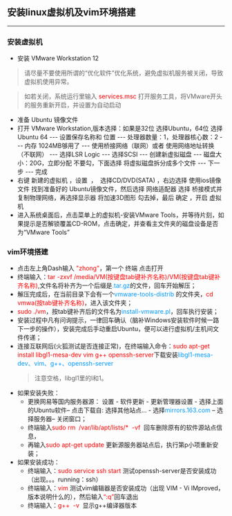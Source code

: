 ## 安装linux虚拟机及vim环境搭建
---
### 安装虚拟机
* 安装 VMware Workstation 12
> 请尽量不要使用所谓的“优化软件”优化系统，避免虚拟机服务被关闭，导致虚拟机使用异常。

> 如若关闭，系统运行里输入 <font color=red>services.msc</font> 打开服务工具，将VMware开头的服务重新开启，并设置为自动启动
* 准备 Ubuntu 镜像文件
* 打开 VMware Workstation,版本选择：如果是32位 选择Ubuntu，64位 选择 Ubuntu 64 --- 设置保存名称和 位置 --- 处理器数量：1，处理器核心数：2 --- 内存 1024MB够用了 --- 使用桥接网络（联网）或者 使用网络地址转换（不联网） --- 选择LSR Logic --- 选择SCSI --- 创建新虚拟磁盘 --- 磁盘大小：20G，立即分配 不要勾，下面选择 将虚拟磁盘拆分成多个文件 --- 下一步 --- 完成
* 右键 新建的虚拟机 ，设置  ，  选择CD/DVD(SATA) ，右边选择 使用ios镜像文件 找到准备好的 Ubuntu镜像文件，然后选择 网络适配器 选择 桥接模式并复制物理网络，再选择显示器 将加速3D图形 勾去掉，最后 确定 ，开启 虚拟机
* 进入系统桌面后，点击菜单上的虚拟机-安装VMware Tools，并等待片刻，如果提示是否解锁覆盖CD-ROM，点击确定，并查看主文件夹的磁盘设备是否为“VMware Tools”

### vim环境搭建
* 点击左上角Dash输入 <font color=red>"zhong"</font>，第一个 终端 点击打开
* 终端输入：<font color=red>tar -zxvf /media/VM(按键盘tab键补齐名称)/VM(按键盘tab键补齐名称)</font>,文件名将补齐为一个后缀是<font color=#0099ff>.tar.gz</font>的文件，回车开始解压；
* 解压完成后，在当前目录下会有一个<font color=#0099ff>vmware-tools-distrib</font> 的文件夹，<font color=red>cd vmwa(按tab键补齐名称)</font>，进入该文件夹；
* <font color=red>sudo ./vm</font>，按tab键补齐后的文件名为<font color=#0099ff>install-vmware.pl</font>，回车执行安装；
* 安装过程中凡有问询提示，一律回车确认（脑补Windows安装软件时候一路下一步的操作），安装完成后手动重启Ubuntu，便可以进行虚拟机/主机间文件传递；
* 连接互联网后(火狐测试是否连接正常)，在终端输入命令：<font color=red>sudo apt-get install libgl1-mesa-dev vim g++ openssh-server</font>下载安装<font color=#0099ff>libgl1-mesa-dev、vim、g++、openssh-server</font>
    > 注意空格，libgl1里的l和1。
* 如果安装失败：
    * 更换网易等国内服务器源： 设置 - 软件更新 - 更新管理器设置 - 选择上面的Ubuntu软件– 点击下载自: 选择其他站点… - 选择<font color=#0099ff>mirrors.163.com</font> – 选择服务器– 关闭窗口；
    * 终端输入<font color=red>sudo rm  /var/lib/apt/lists/*  -vf</font>  回车删除原有的软件源站点信息，
    * 再输入<font color=red>sudo apt-get update</font> 更新源服务器站点后，执行第p小项重新安装；
* 如果安装成功：
    * 终端输入：<font color=red>sudo service ssh start</font> 测试openssh-server是否安装成功（出现。。。running：ssh）
    * 终端输入：<font color=red>vim</font> 测试vim编辑器是否安装成功（出现 VIM - Vi IMproved，版本说明什么的），然后输入<font color=red>“:q”</font>回车退出
    * 终端输入：<font color=red>g++  -v </font> 显示g++编译器版本 
